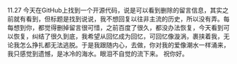 11.27
今天在GitHub上找到一个开源代码，说是可以看到删除的留言信息，其实之前就有看到，但标题是找到说说，我不想回复以往非主流的历史，所以没有弄。每每想到你，都觉得删掉留言很可惜，之前百度了很久，都没办法恢复，今天看到可以恢复，纠结了很久到底，我希望从回忆成为回忆，可回忆像漩涡，裹挟着我，无论我怎么挣扎都无法逃脱。于是我跟随内心，去做，你对我的爱像潮水一样涌来，我只感觉到遗憾，是冰冷的海水。眼泪不自觉的流下来。
祝你好。